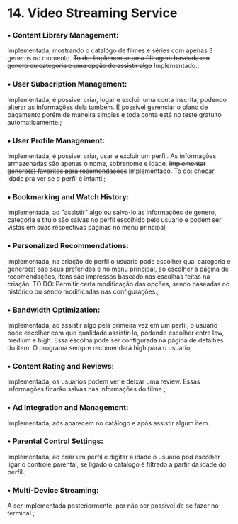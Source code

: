 # 14. Video Streaming Service

### • Content Library Management: 
Implementada, mostrando o catalógo de filmes e séries com apenas 3 generos no momento. ~~To do: Implementar uma filtragem baseada em genero ou categoria e uma opção de assistir algo~~ Implementado.;

### • User Subscription Management:
Implementada, é possivel criar, logar e excluir uma conta inscrita, podendo alterar as informações dela também. É possivel gerenciar o plano de pagamento porém de maneira simples e toda conta está no teste gratuito automaticamente.;

### • User Profile Management:
Implementada, é possivel criar, usar e excluir um perfil. As informações armazenadas são apenas o nome, sobrenome e idade. ~~Implementar genero(s) favoritos para recomendações~~ Implementado. To do: checar idade pra ver se o perfil é infantil;

### • Bookmarking and Watch History:
Implementada, ao "assistir" algo ou salva-lo as informações de genero, categoria e titulo são salvas no perfil escolhido pelo usuario e podem ser vistas em suas respectivas páginas no menu principal;

### • Personalized Recommendations:
Implementada, na criação de perfil o usuario pode escolher qual categoria e genero(s) são seus preferidos e no menu principal, ao escolher a página de recomendações, itens são impressos baseado nas escolhas feitas na criação. TO DO: Permitir certa modificação das opções, sendo baseadas no histórico ou sendo modificadas nas configurações.;

### • Bandwidth Optimization:
Implementada, ao assistir algo pela primeira vez em um perfil, o usuario pode escolher com que qualidade assistir-lo, podendo escolher entre low, medium e high. Essa escolha pode ser configurada na página de detalhes do item. O programa sempre recomendará high para o usuario;

### • Content Rating and Reviews:
Implementada, os usuarios podem ver e deixar uma review. Essas informações ficarão salvas nas informações do filme.;

### • Ad Integration and Management:
Implementada, ads aparecem no catálogo e após assistir algum item.

### • Parental Control Settings:
Implementada, ao criar um perfil e digitar a idade o usuario pod escolher ligar o controle parental, se ligado o catálogo é filtrado a partir da idade do perfil.;

### • Multi-Device Streaming:
A ser implementada posteriormente, por não ser possivel de se fazer no terminal.;
